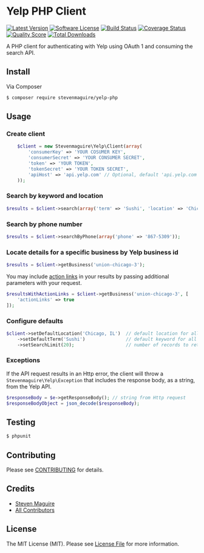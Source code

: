 # Yelp PHP Client

[![Latest Version](https://img.shields.io/github/release/stevenmaguire/yelp-php.svg?style=flat-square)](https://github.com/stevenmaguire/yelp-php/releases)
[![Software License](https://img.shields.io/badge/license-MIT-brightgreen.svg?style=flat-square)](LICENSE.md)
[![Build Status](https://img.shields.io/travis/stevenmaguire/yelp-php/master.svg?style=flat-square&1)](https://travis-ci.org/stevenmaguire/yelp-php)
[![Coverage Status](https://img.shields.io/scrutinizer/coverage/g/stevenmaguire/yelp-php.svg?style=flat-square)](https://scrutinizer-ci.com/g/stevenmaguire/yelp-php/code-structure)
[![Quality Score](https://img.shields.io/scrutinizer/g/stevenmaguire/yelp-php.svg?style=flat-square)](https://scrutinizer-ci.com/g/stevenmaguire/yelp-php)
[![Total Downloads](https://img.shields.io/packagist/dt/stevenmaguire/yelp-php.svg?style=flat-square)](https://packagist.org/packages/stevenmaguire/yelp-php)

A PHP client for authenticating with Yelp using OAuth 1 and consuming the search API.

## Install

Via Composer

``` bash
$ composer require stevenmaguire/yelp-php
```

## Usage

### Create client

```php
    $client = new Stevenmaguire\Yelp\Client(array(
        'consumerKey' => 'YOUR COSUMER KEY',
        'consumerSecret' => 'YOUR CONSUMER SECRET',
        'token' => 'YOUR TOKEN',
        'tokenSecret' => 'YOUR TOKEN SECRET',
        'apiHost' => 'api.yelp.com' // Optional, default 'api.yelp.com'
    ));
```

### Search by keyword and location

```php
$results = $client->search(array('term' => 'Sushi', 'location' => 'Chicago, IL'));
```

### Search by phone number

```php
$results = $client->searchByPhone(array('phone' => '867-5309'));
```

### Locate details for a specific business by Yelp business id

```php
$results = $client->getBusiness('union-chicago-3');
```

You may include [action links](http://engineeringblog.yelp.com/2015/07/yelp-api-now-returns-action-links.html) in your results by passing additional parameters with your request.

```php
$resultsWithActionLinks = $client->getBusiness('union-chicago-3', [
    'actionLinks' => true
]);
```

### Configure defaults

```php
$client->setDefaultLocation('Chicago, IL')  // default location for all searches if location not provided
    ->setDefaultTerm('Sushi')               // default keyword for all searches if term not provided
    ->setSearchLimit(20);                   // number of records to return
```

### Exceptions

If the API request results in an Http error, the client will throw a `Stevenmaguire\Yelp\Exception` that includes the response body, as a string, from the Yelp API.

```php
$responseBody = $e->getResponseBody(); // string from Http request
$responseBodyObject = json_decode($responseBody);
```

## Testing

``` bash
$ phpunit
```

## Contributing

Please see [CONTRIBUTING](CONTRIBUTING.md) for details.

## Credits

- [Steven Maguire](https://github.com/stevenmaguire)
- [All Contributors](https://github.com/stevenmaguire/yelp-php/contributors)

## License

The MIT License (MIT). Please see [License File](LICENSE.md) for more information.

